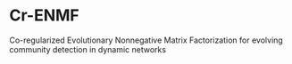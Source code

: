 # Cr-ENMF
Co-regularized Evolutionary Nonnegative Matrix Factorization for evolving community detection in dynamic networks
